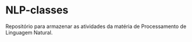 # NLP-classes
Repositório para armazenar as atividades da matéria de Processamento de Linguagem Natural.
